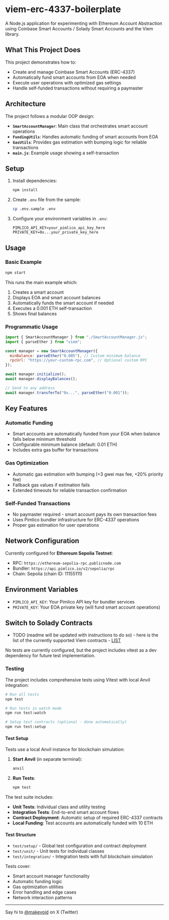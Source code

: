 # viem-erc-4337-boilerplate

A Node.js application for experimenting with Ethereum Account Abstraction using Coinbase Smart Accounts / Solady Smart Accounts and the Viem library.

## What This Project Does

This project demonstrates how to:
- Create and manage Coinbase Smart Accounts (ERC-4337)
- Automatically fund smart accounts from EOA when needed
- Execute user operations with optimized gas settings
- Handle self-funded transactions without requiring a paymaster

## Architecture

The project follows a modular OOP design:

- **`SmartAccountManager`**: Main class that orchestrates smart account operations
- **`FundingUtils`**: Handles automatic funding of smart accounts from EOA
- **`GasUtils`**: Provides gas estimation with bumping logic for reliable transactions
- **`main.js`**: Example usage showing a self-transaction

## Setup

1. Install dependencies:
   ```bash
   npm install
   ```

2. Create `.env` file from the sample:
   ```bash
   cp .env.sample .env
   ```

3. Configure your environment variables in `.env`:
   ```
   PIMLICO_API_KEY=your_pimlico_api_key_here
   PRIVATE_KEY=0x...your_private_key_here
   ```

## Usage

### Basic Example

```bash
npm start
```

This runs the main example which:
1. Creates a smart account
2. Displays EOA and smart account balances
3. Automatically funds the smart account if needed
4. Executes a 0.001 ETH self-transaction
5. Shows final balances

### Programmatic Usage

```javascript
import { SmartAccountManager } from "./SmartAccountManager.js";
import { parseEther } from "viem";

const manager = new SmartAccountManager({
  minBalance: parseEther("0.005"), // Custom minimum balance
  rpcUrl: "https://your-custom-rpc.com", // Optional custom RPC
});

await manager.initialize();
await manager.displayBalances();

// Send to any address
await manager.transferTo("0x...", parseEther("0.001"));
```

## Key Features

### Automatic Funding
- Smart accounts are automatically funded from your EOA when balance falls below minimum threshold
- Configurable minimum balance (default: 0.01 ETH)
- Includes extra gas buffer for transactions

### Gas Optimization
- Automatic gas estimation with bumping (+3 gwei max fee, +20% priority fee)
- Fallback gas values if estimation fails
- Extended timeouts for reliable transaction confirmation

### Self-Funded Transactions
- No paymaster required - smart account pays its own transaction fees
- Uses Pimlico bundler infrastructure for ERC-4337 operations
- Proper gas estimation for user operations

## Network Configuration

Currently configured for **Ethereum Sepolia Testnet**:
- RPC: `https://ethereum-sepolia-rpc.publicnode.com`
- Bundler: `https://api.pimlico.io/v2/sepolia/rpc`
- Chain: Sepolia (chain ID: 11155111)

## Environment Variables

- `PIMLICO_API_KEY`: Your Pimlico API key for bundler services
- `PRIVATE_KEY`: Your EOA private key (will fund smart account operations)

## Switch to Solady Contracts

- TODO (readme will be updated with instructions to do so) - here is the list of the currently supported Viem contracts - [LIST](https://github.com/wevm/viem/tree/main/src/account-abstraction/accounts/implementations)

No tests are currently configured, but the project includes vitest as a dev dependency for future test implementation.

### Testing

The project includes comprehensive tests using Vitest with local Anvil integration:

```bash
# Run all tests
npm test

# Run tests in watch mode
npm run test:watch

# Setup test contracts (optional - done automatically)
npm run test:setup
```

#### Test Setup

Tests use a local Anvil instance for blockchain simulation:

1. **Start Anvil** (in separate terminal):
   ```bash
   anvil
   ```

2. **Run Tests**:
   ```bash
   npm test
   ```

The test suite includes:
- **Unit Tests**: Individual class and utility testing
- **Integration Tests**: End-to-end smart account flows
- **Contract Deployment**: Automatic setup of required ERC-4337 contracts
- **Local Funding**: Test accounts are automatically funded with 10 ETH

#### Test Structure

- `test/setup/` - Global test configuration and contract deployment
- `test/unit/` - Unit tests for individual classes
- `test/integration/` - Integration tests with full blockchain simulation

Tests cover:
- Smart account manager functionality
- Automatic funding logic
- Gas optimization utilities
- Error handling and edge cases
- Network interaction patterns


---

Say hi to [@makevoid](https://x.com/makevoid) on X (Twitter)

